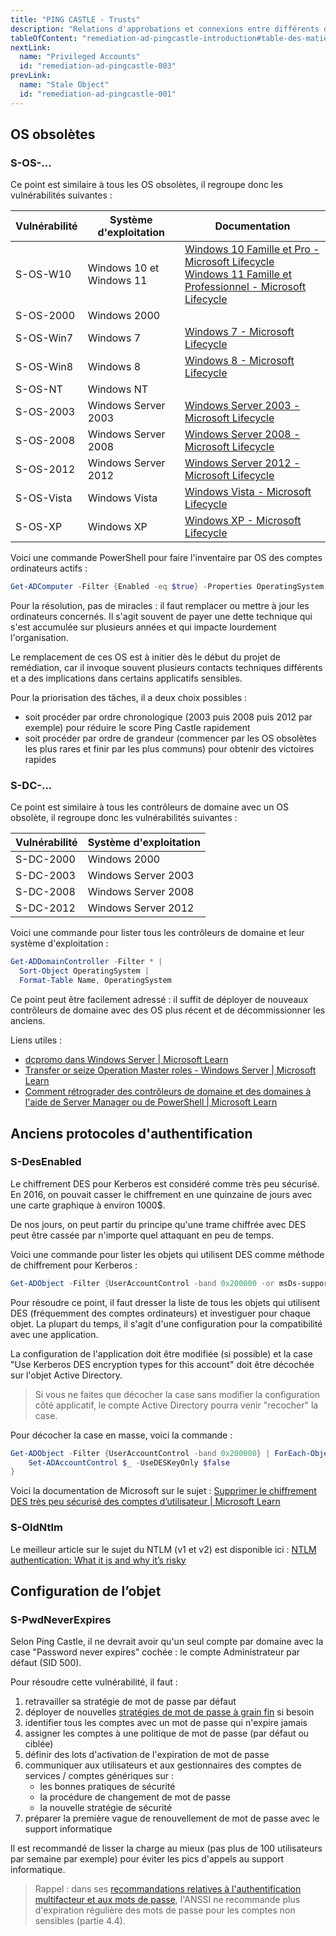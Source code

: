 ```yaml
---
title: "PING CASTLE - Trusts"
description: "Relations d'approbations et connexions entre différents domaines et/ou forêts"
tableOfContent: "remediation-ad-pingcastle-introduction#table-des-matières"
nextLink:
  name: "Privileged Accounts"
  id: "remediation-ad-pingcastle-003"
prevLink:
  name: "Stale Object"
  id: "remediation-ad-pingcastle-001"
---
```


## OS obsolètes

### S-OS-...

Ce point est similaire à tous les OS obsolètes, il regroupe donc les vulnérabilités suivantes :

Vulnérabilité | Système d'exploitation | Documentation
------------- | ---------------------- | ------------
S-OS-W10 | Windows 10 et Windows 11 | [Windows 10 Famille et Pro - Microsoft Lifecycle ](https://learn.microsoft.com/fr-fr/lifecycle/products/windows-10-home-and-pro)<br>[Windows 11 Famille et Professionnel - Microsoft Lifecycle](https://learn.microsoft.com/fr-fr/lifecycle/products/windows-11-home-and-pro)
S-OS-2000 | Windows 2000 |
S-OS-Win7 | Windows 7 | [Windows 7 - Microsoft Lifecycle](https://learn.microsoft.com/fr-fr/lifecycle/products/windows-7)
S-OS-Win8 | Windows 8 | [Windows 8 - Microsoft Lifecycle](https://learn.microsoft.com/fr-fr/lifecycle/products/windows-8)
S-OS-NT | Windows NT |
S-OS-2003 | Windows Server 2003 | [Windows Server 2003 - Microsoft Lifecycle](https://learn.microsoft.com/fr-fr/lifecycle/products/windows-server-2003-)
S-OS-2008 | Windows Server 2008 | [Windows Server 2008 - Microsoft Lifecycle](https://learn.microsoft.com/fr-fr/lifecycle/products/windows-server-2008)
S-OS-2012 | Windows Server 2012 | [Windows Server 2012 - Microsoft Lifecycle](https://learn.microsoft.com/fr-fr/lifecycle/products/windows-server-2012)
S-OS-Vista | Windows Vista | [Windows Vista - Microsoft Lifecycle](https://learn.microsoft.com/fr-fr/lifecycle/products/windows-vista)
S-OS-XP | Windows XP | [Windows XP - Microsoft Lifecycle](https://learn.microsoft.com/fr-fr/lifecycle/products/windows-xp)

Voici une commande PowerShell pour faire l'inventaire par OS des comptes ordinateurs actifs :

```powershell
Get-ADComputer -Filter {Enabled -eq $true} -Properties OperatingSystem | Group-Object OperatingSystem | Sort-Object Count -Descending
```

Pour la résolution, pas de miracles : il faut remplacer ou mettre à jour les ordinateurs concernés. Il s'agit souvent de payer une dette technique qui s'est accumulée sur plusieurs années et qui impacte lourdement l'organisation.

Le remplacement de ces OS est à initier dès le début du projet de remédiation, car il invoque souvent plusieurs contacts techniques différents et a des implications dans certains applicatifs sensibles.

Pour la priorisation des tâches, il a deux choix possibles :

- soit procéder par ordre chronologique (2003 puis 2008 puis 2012 par exemple) pour réduire le score Ping Castle rapidement
- soit procéder par ordre de grandeur (commencer par les OS obsolètes les plus rares et finir par les plus communs) pour obtenir des victoires rapides

### S-DC-...

Ce point est similaire à tous les contrôleurs de domaine avec un OS obsolète, il regroupe donc les vulnérabilités suivantes :

Vulnérabilité | Système d'exploitation
------------- | ----------------------
S-DC-2000 | Windows 2000
S-DC-2003 | Windows Server 2003
S-DC-2008 | Windows Server 2008
S-DC-2012 | Windows Server 2012

Voici une commande pour lister tous les contrôleurs de domaine et leur système d'exploitation :

```powershell
Get-ADDomainController -Filter * |
  Sort-Object OperatingSystem |
  Format-Table Name, OperatingSystem
```

Ce point peut être facilement adressé : il suffit de déployer de nouveaux contrôleurs de domaine avec des OS plus récent et de décommissionner les anciens.

Liens utiles :

- [dcpromo dans Windows Server \| Microsoft Learn](https://learn.microsoft.com/fr-fr/windows-server/administration/windows-commands/dcpromo)
- [Transfer or seize Operation Master roles - Windows Server \| Microsoft Learn](https://learn.microsoft.com/en-us/troubleshoot/windows-server/active-directory/transfer-or-seize-operation-master-roles-in-ad-ds)
- [Comment rétrograder des contrôleurs de domaine et des domaines à l'aide de Server Manager ou de PowerShell \| Microsoft Learn](https://learn.microsoft.com/fr-fr/windows-server/identity/ad-ds/deploy/demoting-domain-controllers-and-domains--level-200-)

## Anciens protocoles d'authentification

### S-DesEnabled

Le chiffrement DES pour Kerberos est considéré comme très peu sécurisé. En 2016, on pouvait casser le chiffrement en une quinzaine de jours avec une carte graphique à environ 1000$.

De nos jours, on peut partir du principe qu'une trame chiffrée avec DES peut être cassée par n'importe quel attaquant en peu de temps.

Voici une commande pour lister les objets qui utilisent DES comme méthode de chiffrement pour Kerberos :

```powershell
Get-ADObject -Filter {UserAccountControl -band 0x200000 -or msDs-supportedEncryptionTypes -band 3}
```

Pour résoudre ce point, il faut dresser la liste de tous les objets qui utilisent DES (fréquemment des comptes ordinateurs) et investiguer pour chaque objet. La plupart du temps, il s'agit d'une configuration pour la compatibilité avec une application.

La configuration de l'application doit être modifiée (si possible) et la case "Use Kerberos DES encryption types for this account" doit être décochée sur l'objet Active Directory.

> Si vous ne faites que décocher la case sans modifier la configuration côté applicatif, le compte Active Directory pourra venir "recocher" la case.

Pour décocher la case en masse, voici la commande :

```powershell
Get-ADObject -Filter {UserAccountControl -band 0x200000} | ForEach-Object {
    Set-ADAccountControl $_ -UseDESKeyOnly $false
}
```

Voici la documentation de Microsoft sur le sujet : [Supprimer le chiffrement DES très peu sécurisé des comptes d’utilisateur \| Microsoft Learn](https://learn.microsoft.com/fr-fr/services-hub/unified/health/remediation-steps-ad/remove-the-highly-insecure-des-encryption-from-user-accounts)

### S-OldNtlm

Le meilleur article sur le sujet du NTLM (v1 et v2) est disponible ici : [NTLM authentication: What it is and why it’s risky](https://blog.quest.com/ntlm-authentication-what-it-is-and-why-you-should-avoid-using-it/)

## Configuration de l’objet

### S-PwdNeverExpires

Selon Ping Castle, il ne devrait avoir qu'un seul compte par domaine avec la case "Password never expires" cochée : le compte Administrateur par défaut (SID 500).

Pour résoudre cette vulnérabilité, il faut :

1. retravailler sa stratégie de mot de passe par défaut
2. déployer de nouvelles [stratégies de mot de passe à grain fin](https://learn.microsoft.com/fr-fr/windows-server/identity/ad-ds/get-started/adac/fine-grained-password-policies?tabs=adac) si besoin
3. identifier tous les comptes avec un mot de passe qui n'expire jamais
4. assigner les comptes à une politique de mot de passe (par défaut ou ciblée)
5. définir des lots d'activation de l'expiration de mot de passe
6. communiquer aux utilisateurs et aux gestionnaires des comptes de services / comptes génériques sur :
   - les bonnes pratiques de sécurité
   - la procédure de changement de mot de passe
   - la nouvelle stratégie de sécurité
7. préparer la première vague de renouvellement de mot de passe avec le support informatique

Il est recommandé de lisser la charge au mieux (pas plus de 100 utilisateurs par semaine par exemple) pour éviter les pics d'appels au support informatique.

> Rappel : dans ses [recommandations relatives à l'authentification multifacteur et aux mots de passe](https://cyber.gouv.fr/publications/recommandations-relatives-lauthentification-multifacteur-et-aux-mots-de-passe), l'ANSSI ne recommande plus d'expiration régulière des mots de passe pour les comptes non sensibles (partie 4.4).